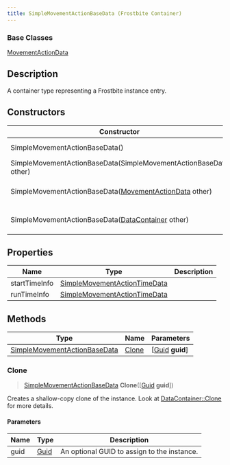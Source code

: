 ```yaml
---
title: SimpleMovementActionBaseData (Frostbite Container)
---
```

### Base Classes

[MovementActionData](MovementActionData)

## Description

A container type representing a Frostbite instance entry.

## Constructors

| Constructor                                                                             | Description                                                                                                                                     |
| --------------------------------------------------------------------------------------- | ----------------------------------------------------------------------------------------------------------------------------------------------- |
| SimpleMovementActionBaseData()                                                          | Create a new instance of this container type.                                                                                                   |
| SimpleMovementActionBaseData(SimpleMovementActionBaseData other)                        | Create a reference copy of an instance of the same type.                                                                                        |
| SimpleMovementActionBaseData([MovementActionData](MovementActionData) other)            | Upcast an instance of type [MovementActionData](MovementActionData) to [SimpleMovementActionBaseData](SimpleMovementActionBaseData).            |
| SimpleMovementActionBaseData([DataContainer](/vext/ref/cls/shr/datacontainer) other) | Upcast an instance of type [DataContainer](/vext/ref/cls/shr/datacontainer) to [SimpleMovementActionBaseData](SimpleMovementActionBaseData). |

## Properties

| Name          | Type                                                         | Description |
| ------------- | ------------------------------------------------------------ | ----------- |
| startTimeInfo | [SimpleMovementActionTimeData](SimpleMovementActionTimeData) |             |
| runTimeInfo   | [SimpleMovementActionTimeData](SimpleMovementActionTimeData) |             |

## Methods

| Type                                                         | Name            | Parameters                                     |
| ------------------------------------------------------------ | --------------- | ---------------------------------------------- |
| [SimpleMovementActionBaseData](SimpleMovementActionBaseData) | [Clone](#clone) | \[[Guid](/vext/ref/cls/shr/guid) **guid**\] |

### Clone

> [SimpleMovementActionBaseData](SimpleMovementActionBaseData) **Clone**(\[[Guid](/vext/ref/cls/shr/guid) **guid**\])

Creates a shallow-copy clone of the instance. Look at [DataContainer::Clone](/vext/ref/cls/shr/datacontainer#clone) for more details.

#### Parameters

| Name | Type         | Description                                 |
| ---- | ------------ | ------------------------------------------- |
| guid | [Guid](Guid) | An optional GUID to assign to the instance. |
